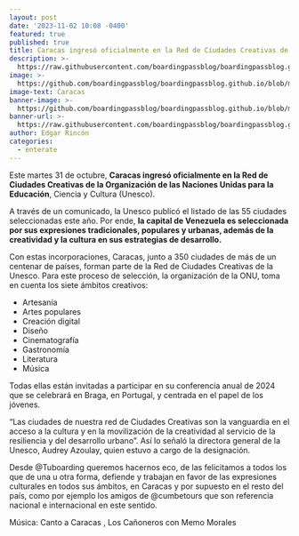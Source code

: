 ```yaml
---
layout: post
date: '2023-11-02 10:08 -0400'
featured: true
published: true
title: Caracas ingresó oficialmente en la Red de Ciudades Creativas de la Unesco
description: >-
  https://raw.githubusercontent.com/boardingpassblog/boardingpassblog.github.io/main/assets/images/1caracasunesco.jpg
image: >-
  https://github.com/boardingpassblog/boardingpassblog.github.io/blob/main/assets/images/Banner-Directorio.gif
image-text: Caracas
banner-image: >-
  https://github.com/boardingpassblog/boardingpassblog.github.io/blob/main/_includes/ads/banner-boletin.html
banner-url: >-
  https://raw.githubusercontent.com/boardingpassblog/boardingpassblog.github.io/main/assets/images/Banner_Directorio.jpg
author: Edgar Rincón
categories:
  - enterate
---
```

Este martes 31 de octubre, **Caracas ingresó oficialmente en la Red de Ciudades Creativas de la Organización de las Naciones Unidas para la Educación**, Ciencia y Cultura (Unesco).

A través de un comunicado, la Unesco publicó el listado de las 55 ciudades seleccionadas este año. Por ende, **la capital de Venezuela es seleccionada por sus expresiones tradicionales, populares y urbanas, además de la creatividad y la cultura en sus estrategias de desarrollo.**

Con estas incorporaciones, Caracas, junto a 350 ciudades de más de un centenar de países, forman parte de la Red de Ciudades Creativas de la Unesco. Para este proceso de selección, la organización de la ONU, toma en cuenta los siete ámbitos creativos:





- Artesanía
- Artes populares
- Creación digital
- Diseño
- Cinematografía
- Gastronomía
- Literatura
- Música

Todas ellas están invitadas a participar en su conferencia anual de 2024 que se celebrará en Braga, en Portugal, y centrada en el papel de los jóvenes.

“Las ciudades de nuestra red de Ciudades Creativas son la vanguardia en el acceso a la cultura y en la movilización de la creatividad al servicio de la resiliencia y del desarrollo urbano”. Así lo señaló la directora general de la Unesco, Audrey Azoulay, quien estuvo a cargo de la designación.

Desde @Tuboarding queremos hacernos eco, de las felicitamos a todos los que de una u otra forma, defiende y trabajan en favor de las expresiones culturales en todos sus ámbitos, en Caracas y por supuesto en el resto del país, como por ejemplo los amigos de @cumbetours que son referencia nacional e internacional en este sentido.

Música:  Canto a Caracas , Los Cañoneros con Memo Morales


